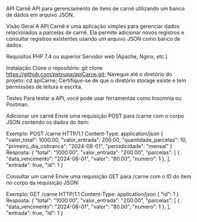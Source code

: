 API Carnê
API para gerenciamento de itens de carnê utilizando um banco de dados em arquivo JSON.

Visão Geral
A API Carnê é uma aplicação simples para gerenciar dados relacionados a parcelas de carnê. Ela permite adicionar novos registros e consultar registros existentes usando um arquivo JSON como banco de dados.

Requisitos
PHP 7.4 ou superior
Servidor web (Apache, Nginx, etc.)

Instalação
Clone o repositório: git clone https://github.com/petnupe/apiCarne.git;
Navegue até o diretório do projeto: cd apiCarne;
Certifique-se de que o diretório storage existe e tem permissões de leitura e escrita.

Testes
Para testar a API, você pode usar ferramentas como Insomnia ou Postman.

Adicionar um carnê
Envie uma requisição POST para /carne com o corpo JSON contendo os dados do item:

Exemplo:
POST /carne HTTP/1.1
Content-Type: application/json
{
    "valor_total": 1000.00,
    "valor_entrada": 200.00,
    "quantidade_parcelas": 10,
    "primeiro_dia_cobranca": "2024-08-01",
    "periodicidade": "mensal"
}
 
Resposta:
{
    "total": "1000.00",
    "valor_entrada": "200.00",
    "parcelas": [
        {
            "data_vencimento": "2024-08-01",
            "valor": "80.00",
            "numero": 1
        },
    ],
    "entrada": true,
    "id": 1
}

Consultar um carnê
Envie uma requisição GET para /carne com o ID do item no corpo da requisição JSON:

Exemplo:
GET /carne HTTP/1.1
Content-Type: application/json
{
    "id": 1
}
 
Resposta:
{
    "total": "1000.00",
    "valor_entrada": "200.00",
    "parcelas": [
        {
            "data_vencimento": "2024-08-01",
            "valor": "80.00",
            "numero": 1
        },
    ],
    "entrada": true,
    "id": 1
}
